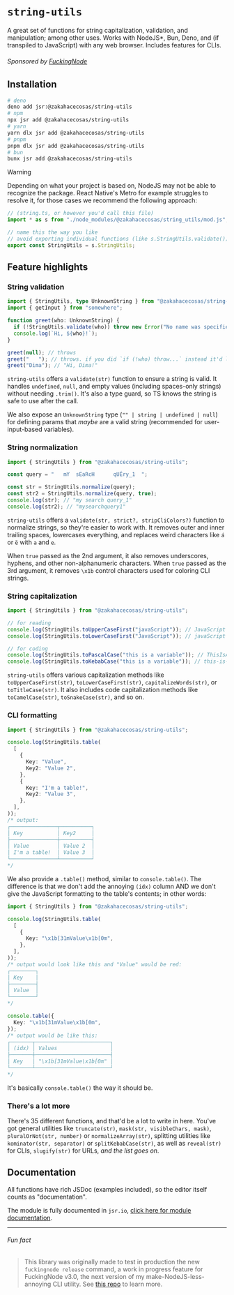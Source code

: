 # `string-utils`

A great set of functions for string capitalization, validation, and manipulation; among other uses. Works with NodeJS*, Bun, Deno, and (if transpiled to JavaScript) with any web browser. Includes features for CLIs.

###### Sponsored by [FuckingNode](#fun-fact)

## Installation

```bash
# deno
deno add jsr:@zakahacecosas/string-utils
# npm
npx jsr add @zakahacecosas/string-utils
# yarn
yarn dlx jsr add @zakahacecosas/string-utils
# pnpm
pnpm dlx jsr add @zakahacecosas/string-utils
# bun
bunx jsr add @zakahacecosas/string-utils
```

> [!WARNING]
> Depending on what your project is based on, NodeJS may not be able to recognize the package. React Native's Metro for example struggles to resolve it, for those cases we recommend the following approach:
>
> ```ts
> // (string.ts, or however you'd call this file)
> import * as s from "./node_modules/@zakahacecosas/string_utils/mod.js";
>
> // name this the way you like
> // avoid exporting individual functions (like s.StringUtils.validate()) as some of them don't work if not used from the full object
> export const StringUtils = s.StringUtils;
> ```

## Feature highlights

### String validation

```ts
import { StringUtils, type UnknownString } from "@zakahacecosas/string-utils";
import { getInput } from "somewhere";

function greet(who: UnknownString) {
  if (!StringUtils.validate(who)) throw new Error("No name was specified!");
  console.log(`Hi, ${who}!`);
}

greet(null); // throws
greet("   "); // throws. if you did `if (!who) throw...` instead it'd log "Hi,    !"
greet("Dima"); // "Hi, Dima!"
```

`string-utils` offers a `validate(str)` function to ensure a string is valid. It handles `undefined`, `null`, and empty values (including spaces-only strings) without needing `.trim()`. It's also a type guard, so TS knows the string is safe to use after the call.

We also expose an `UnknownString` type (`"" | string | undefined | null`) for defining params that _maybe_ are a valid string (recommended for user-input-based variables).

### String normalization

```ts
import { StringUtils } from "@zakahacecosas/string-utils";

const query = "   mY  sEaRcH      qUÉry_1  ";

const str = StringUtils.normalize(query);
const str2 = StringUtils.normalize(query, true);
console.log(str); // "my search query_1"
console.log(str2); // "mysearchquery1"
```

`string-utils` offers a `validate(str, strict?, stripCliColors?)` function to normalize strings, so they're easier to work with. It removes outer and inner trailing spaces, lowercases everything, and replaces weird characters like `á` or `ë` with `a` and `e`.

When `true` passed as the 2nd argument, it also removes underscores, hyphens, and other non-alphanumeric characters. When `true` passed as the 3rd argument, it removes `\x1b` control characters used for coloring CLI strings.

### String capitalization

```ts
import { StringUtils } from "@zakahacecosas/string-utils";

// for reading
console.log(StringUtils.toUpperCaseFirst("javaScript")); // JavaScript
console.log(StringUtils.toLowerCaseFirst("JavaScript")); // javaScript

// for coding
console.log(StringUtils.toPascalCase("this is a variable")); // ThisIsAVariable
console.log(StringUtils.toKebabCase("this is a variable")); // this-is-a-variable
```

`string-utils` offers various capitalization methods like `toUpperCaseFirst(str)`, `toLowerCaseFirst(str)`, `capitalizeWords(str)`, or `toTitleCase(str)`. It also includes code capitalization methods like `toCamelCase(str)`, `toSnakeCase(str)`, and so on.

### CLI formatting

```ts
import { StringUtils } from "@zakahacecosas/string-utils";

console.log(StringUtils.table(
  [
    {
      Key: "Value",
      Key2: "Value 2",
    },
    {
      Key: "I'm a table!",
      Key2: "Value 3",
    },
  ],
));
/* output:
┌───────────────┬──────────┐
│ Key           │ Key2     │
├───────────────┼──────────┤
│ Value         │ Value 2  │
│ I'm a table!  │ Value 3  │
└───────────────┴──────────┘
*/
```

We also provide a `.table()` method, similar to `console.table()`. The difference is that we don't add the annoying `(idx)` column AND we don't give the JavaScript formatting to the table's contents; in other words:

```ts
import { StringUtils } from "@zakahacecosas/string-utils";

console.log(StringUtils.table(
  [
    {
      Key: "\x1b[31mValue\x1b[0m",
    },
  ],
));
/* output would look like this and "Value" would be red:
┌────────┐
│ Key    │
├────────┤
│ Value  │
└────────┘
*/

console.table({
  Key: "\x1b[31mValue\x1b[0m",
});
/* output would be like this:
┌───────┬────────────────────────┐
│ (idx) │ Values                 │
├───────┼────────────────────────┤
│ Key   │ "\x1b[31mValue\x1b[0m" │
└───────┴────────────────────────┘
*/
```

It's basically `console.table()` the way it should be.

### There's a lot more

There's 35 different functions, and that'd be a lot to write in here. You've got general utilities like `truncate(str)`, `mask(str, visibleChars, mask)`, `pluralOrNot(str, number)` or `normalizeArray(str)`, splitting utilities like `kominator(str, separator)` or `splitKebabCase(str)`, as well as `reveal(str)` for CLIs, `slugify(str)` for URLs, _and the list goes on_.

## Documentation

All functions have rich JSDoc (examples included), so the editor itself counts as "documentation".

The module is fully documented in `jsr.io`, [click here for module documentation](https://jsr.io/@zakahacecosas/string-utils/doc/~/StringUtils).

---

###### Fun fact

> This library was originally made to test in production the new `fuckingnode release` command, a work in progress feature for FuckingNode v3.0, the next version of my make-NodeJS-less-annoying CLI utility. See [this repo](https://github.com/ZakaHaceCosas/FuckingNode) to learn more.
